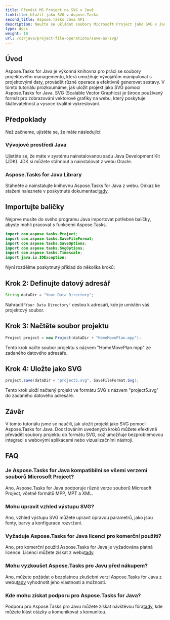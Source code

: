 ```yaml
---
title: Převést MS Project na SVG v Javě
linktitle: Uložit jako SVG v Aspose.Tasks
second_title: Aspose.Tasks Java API
description: Naučte se ukládat soubory Microsoft Project jako SVG v Javě pomocí knihovny Aspose.Tasks. Podrobný průvodce s příklady kódu.
type: docs
weight: 18
url: /cs/java/project-file-operations/save-as-svg/
---
```

## Úvod
Aspose.Tasks for Java je výkonná knihovna pro práci se soubory projektového managementu, která umožňuje vývojářům manipulovat s projektovými daty, provádět různé operace a efektivně generovat sestavy. V tomto tutoriálu prozkoumáme, jak uložit projekt jako SVG pomocí Aspose.Tasks for Java. SVG (Scalable Vector Graphics) je široce používaný formát pro zobrazování vektorové grafiky na webu, který poskytuje škálovatelnost a vysoce kvalitní vykreslování.
## Předpoklady
Než začneme, ujistěte se, že máte následující:
### Vývojové prostředí Java
Ujistěte se, že máte v systému nainstalovanou sadu Java Development Kit (JDK). JDK si můžete stáhnout a nainstalovat z webu Oracle.
### Aspose.Tasks for Java Library
 Stáhněte a nainstalujte knihovnu Aspose.Tasks for Java z webu. Odkaz ke stažení naleznete v poskytnuté dokumentaci[tady](https://releases.aspose.com/tasks/java/).

## Importujte balíčky
Nejprve musíte do svého programu Java importovat potřebné balíčky, abyste mohli pracovat s funkcemi Aspose.Tasks.

```java
import com.aspose.tasks.Project;
import com.aspose.tasks.SaveFileFormat;
import com.aspose.tasks.SaveOptions;
import com.aspose.tasks.SvgOptions;
import com.aspose.tasks.Timescale;
import java.io.IOException;
```

Nyní rozdělme poskytnutý příklad do několika kroků:
## Krok 2: Definujte datový adresář
```java
String dataDir = "Your Data Directory";
```
 Nahradit`"Your Data Directory"` cestou k adresáři, kde je umístěn váš projektový soubor.
## Krok 3: Načtěte soubor projektu
```java
Project project = new Project(dataDir + "HomeMovePlan.mpp");
```
Tento krok načte soubor projektu s názvem "HomeMovePlan.mpp" ze zadaného datového adresáře.
## Krok 4: Uložte jako SVG
```java
project.save(dataDir + "project5.svg", SaveFileFormat.Svg);
```
Tento krok uloží načtený projekt ve formátu SVG s názvem "project5.svg" do zadaného datového adresáře.

## Závěr
V tomto tutoriálu jsme se naučili, jak uložit projekt jako SVG pomocí Aspose.Tasks for Java. Dodržováním uvedených kroků můžete efektivně převádět soubory projektu do formátu SVG, což umožňuje bezproblémovou integraci s webovými aplikacemi nebo vizualizačními nástroji.
## FAQ
### Je Aspose.Tasks for Java kompatibilní se všemi verzemi souborů Microsoft Project?
Ano, Aspose.Tasks for Java podporuje různé verze souborů Microsoft Project, včetně formátů MPP, MPT a XML.
### Mohu upravit vzhled výstupu SVG?
Ano, vzhled výstupu SVG můžete upravit úpravou parametrů, jako jsou fonty, barvy a konfigurace rozvržení.
### Vyžaduje Aspose.Tasks for Java licenci pro komerční použití?
 Ano, pro komerční použití Aspose.Tasks for Java je vyžadována platná licence. Licenci můžete získat z webu[tady](https://purchase.aspose.com/temporary-license/).
### Mohu vyzkoušet Aspose.Tasks pro Javu před nákupem?
 Ano, můžete požádat o bezplatnou zkušební verzi Aspose.Tasks for Java z webu[tady](https://purchase.aspose.com/buy) vyhodnotit jeho vlastnosti a možnosti.
### Kde mohu získat podporu pro Aspose.Tasks for Java?
 Podporu pro Aspose.Tasks pro Javu můžete získat návštěvou fóra[tady](https://forum.aspose.com/c/tasks/15), kde můžete klást otázky a komunikovat s komunitou.